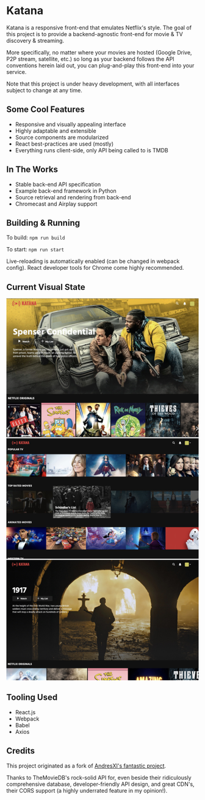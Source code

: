 # Katana

Katana is a responsive front-end that emulates Netflix's style. The goal of this project is to provide a backend-agnostic front-end for movie & TV discovery & streaming.

More specifically, no matter where your movies are hosted (Google Drive, P2P stream, satellite, etc.) so long as your backend follows the API conventions herein laid out, you can plug-and-play this front-end into your service.

Note that this project is under heavy development, with all interfaces subject to change at any time.

## Some Cool Features
- Responsive and visually appealing interface
- Highly adaptable and extensible
- Source components are modularized
- React best-practices are used (mostly)
- Everything runs client-side, only API being called to is TMDB

## In The Works
- Stable back-end API specification
- Example back-end framework in Python
- Source retrieval and rendering from back-end
- Chromecast and Airplay support

## Building & Running

To build: `npm run build`

To start: `npm run start`

Live-reloading is automatically enabled (can be changed in webpack config). React developer tools for Chrome come highly recommended.

## Current Visual State
![](https://github.com/firebolt55439/katana/blob/master/demo/narrow_home.jpg)
![](https://github.com/firebolt55439/katana/blob/master/demo/middle_browse.jpg)
![](https://github.com/firebolt55439/katana/blob/master/demo/full_header.jpg)

## Tooling Used
- React.js
- Webpack
- Babel
- Axios

## Credits
This project originated as a fork of [AndresXI's fantastic project](https://github.com/AndresXI/Netflix-Clone).

Thanks to TheMovieDB's rock-solid API for, even beside their ridiculously comprehensive database, developer-friendly API design, and great CDN's, their CORS support (a highly underrated feature in my opinion!).
